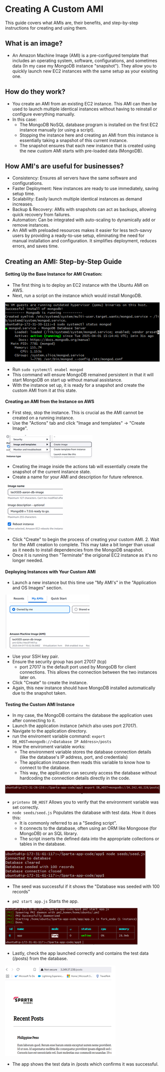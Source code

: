# Creating A Custom AMI
This guide covers what AMIs are, their benefits, and step-by-step instructions for creating and using them.  
## What is an image?
- An Amazon Machine Image (AMI) is a pre-configured template that includes an operating system, software, configurations, and sometimes data (In my case my MongoDB instance "snapshot"). They allow you to quickly launch new EC2 instances with the same setup as your exisiting one.

## How do they work?
- You create an AMI from an existing EC2 instance. This AMI can then be used to launch multiple identical instances without having to reinstall or configure everything manually. 
- In this case: 
  - The MongoDB NoSQL database program is installed on the first EC2 instance manually (or using a script).
  - Stopping the instance here and creating an AMI from this instance is essentially taking a snapshot of this current instance.
  - The snapshot ensures that each new instance that is created using the new custom AMI starts with pre-loaded data (MongoDB).

## How AMI's are useful for businesses?
- Consistency: Ensures all servers have the same software and configurations.
- Faster Deployment: New instances are ready to use immediately, saving setup time.
- Scalability: Easily launch multiple identical instances as demand increases.
- Backup & Recovery: AMIs with snapshots can act as backups, allowing quick recovery from failures.
- Automation: Can be integrated with auto-scaling to dynamically add or remove instances.
- An AMI with preloaded resources makes it easier for less tech-savvy users by providing a ready-to-use setup, eliminating the need for manual installation and configuration. It simplifies deployment, reduces errors, and saves time.

## Creating an AMI: Step-by-Step Guide

#### Setting Up the Base Instance for AMI Creation:
- The first thing is to deploy an EC2 instance with the Ubuntu AMI on AWS.
- Next, run a script on the instance which would install MongoDB. 

![MongoDB running](images/MongoDB-running.png)

- Run `sudo systemctl enabel mongod` 
- This command will ensure MongoDB remained persistent in that it will start MongoDB on start up without manual assistance.
- With the instance set up, it is ready for a snapshot and create the custom AMI from it at this state.

#### Creating an AMI from the Instance on AWS
- First step, stop the instance. This is crucial as the AMI cannot be created on a running instance.
- Use the "Actions" tab and click "Image and templates" -> "Create Image".

![Create Image Tab](images/Create-image-tab.png)

- Creating the image inside the actions tab will essentially create the snapshot of the current instance state.
- Create a name for your AMI and description for future reference.

![Image Name](images/Image%20name.png)

- Click "Create" to begin the process of creating your custom AMI. 2. Wait for the AMI creation to complete. This may take a bit longer than usual as it needs to install dependencies from the MongoDB snapshot.
- Once it is running then "Terminate" the origional EC2 instance as it's no longer needed.

#### Deploying Instances with Your Custom AMI
- Launch a new instance but this time use "My AMI's" in the "Application and OS Images" section.

![My AMI's](images/My-AMI's.png)

- Use your SSH key pair.
- Ensure the security group has port 27017 (tcp) 
  - port 27017 is the default port used by MongoDB for client connections. This allows the connection between the two instances later on.
- Click "Create" to create the instance.
- Again, this new instance should have MongoDB installed automatically due to the snapshot taken.

#### Testing the Custom AMI Instance
- In my case, the MongoDB contains the database the application uses after connecting to it.
- Launch the application instance (which also uses port 27017).
- Navigate to the application directory.
- run the enviroment variable command: `export DB_HOST=mongodb://<Database IP Address>/posts`
- How the enviroment variable works:
  - The environment variable stores the database connection details (like the database's IP address, port, and credentials)
  - The application instance then reads this variable to know how to connect to the database.
  - This way, the application can securely access the database without hardcoding the connection details directly in the code.

![Setting the enviroment variable](images/Env-Variable.png)

- `printenv DB_HOST` Allows you to verify that the environment variable was set correctly.
- `node seeds/seed.js` Populates the database with test data. How it does this: 
  - It is commonly referred to as a "Seeding script".
  - It connects to the database, often using an ORM like Mongoose (for MongoDB) or an SQL library.
  - The script inserts the defined data into the appropriate collections or tables in the database.

![Seeding](images/Seeding-script.png)

- The seed was successful if it shows the "Database was seeded with 100 records"

- `pm2 start app.js` Starts the app.

![App Started](images/App-Started.png)

- Lastly, check the app launched correctly and contains the test data (/posts) from the database. 

![Testing the app](images/App-Test-Posts.png)

- The app shows the test data in /posts which confirms it was successful.